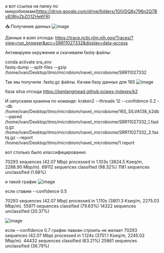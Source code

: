 а вот ссылка на папку по микробиомам(https://drive.google.com/drive/folders/1GIVDQ8x796n2Q7BvB3RiyZbZO1ZHeKFR)

📥 Получение данных 
![image](https://github.com/user-attachments/assets/3e7009a4-65f9-466f-b8da-6b0043db0edb)


Данные я взял отсюда: https://trace.ncbi.nlm.nih.gov/Traces/?view=run_browser&acc=SRR11027332&display=data-access

Активируем окружение и скачиваем fastq-файлы:

conda activate sra_env  
fastq-dump --split-files --gzip /home/ivan/Desktop/itmo/microbiom/navel_microbiome/SRR11027332

Так мы получили .fastq.gz файлы.
Качам базу данных для 16S
![image](https://github.com/user-attachments/assets/09ed1148-c9b1-4981-86e8-8c1212051c18)

база silva отсюда https://benlangmead.github.io/aws-indexes/k2

И запускаем кракена по команде: 
kraken2 --threads 12 --confidence 0.2 --db /home/ivan/Desktop/itmo/microbiom/navel_microbiome/16S_SILVA138_k2db --paired /home/ivan/Desktop/itmo/microbiom/navel_microbiome/SRR11027332_1.fastq.gz /home/ivan/Desktop/itmo/microbiom/navel_microbiome/SRR11027332_2.fastq.gz --report /home/ivan/Desktop/itmo/microbiom/navel_microbiome/1.report

вот столько было классифицированно 

70293 sequences (42.07 Mbp) processed in 1.103s (3824.5 Kseq/m, 2288.90 Mbp/m).
  69112 sequences classified (98.32%)
  1181 sequences unclassified (1.68%)

и такой график 
![image](https://github.com/user-attachments/assets/70f717b1-9d47-4d02-a4b1-d2ce0c822017)

если ставим --confidence 0.5

70293 sequences (42.07 Mbp) processed in 1.110s (3801.3 Kseq/m, 2275.03 Mbp/m).
  55971 sequences classified (79.63%)
  14322 sequences unclassified (20.37%)


![image](https://github.com/user-attachments/assets/cdd5aa67-2e29-49fa-bbf1-b1870829171c)

если --confidence 0.7 график павиан строить не желает 
70293 sequences (42.07 Mbp) processed in 1.124s (3751.1 Kseq/m, 2245.02 Mbp/m).
  44432 sequences classified (63.21%)
  25861 sequences unclassified (36.79%)




